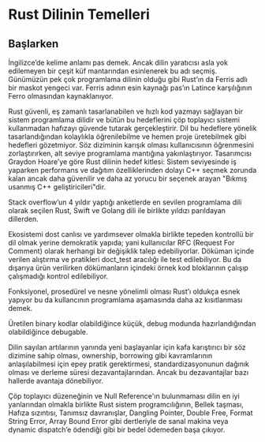 # Rust Dilinin Temelleri
## Başlarken

İngilizce’de kelime anlamı pas demek. Ancak dilin yaratıcısı asla yok edilemeyen bir çeşit küf mantarından esinlenerek bu adı seçmiş. Günümüzün pek çok programlama dilinin olduğu gibi Rust’ın da Ferris adlı bir maskot yengeci var. Ferris adının esin kaynağı pas’ın Latince karşılığının Ferro olmasından kaynaklanıyor.

Rust güvenli, eş zamanlı tasarlanabilen ve hızlı kod yazmayı sağlayan bir sistem programlama dilidir ve bütün bu hedeflerini çöp toplayıcı sistemi kullanmadan hafızayı güvende tutarak gerçekleştirir.  Dil bu hedeflere yönelik tasarlandığından kolaylıkla öğrenilebilme ve hemen proje üretebilmek gibi hedefleri gözetmiyor. Söz diziminin karışık olması kullanıcısının öğrenmesini zorlaştırırken, alt seviye programlama mantığına yakınlaştırıyor. 
Tasarımcısı Graydon Hoare’ye göre Rust dilinin hedef kitlesi: Sistem seviyesinde iş yaparken performans ve dağıtım özelliklerinden dolayı C++ seçmek zorunda kalan ancak daha güvenilir ve daha az yorucu bir seçenek arayan "Bıkmış usanmış C++ geliştiricileri"dir. 

Stack overflow’un 4 yıldır yaptığı anketlerde en sevilen programlama dili olarak seçilen Rust, Swift ve Golang dili ile birlikte yıldızı parıldayan dillerden. 

Ekosistemi dost canlısı ve yardımsever olmakla birlikte tepeden kontrollü bir dil olmak yerine demokratik yapıda; yani kullanıcılar RFC (Request For Comment) olarak herhangi bir değişiklik talep edebiliyorlar. Döküman içinde verilen alıştırma ve pratikleri doct_test aracılığı ile test edilebiliyor. Bu da dışarıya ürün verilirken dökümanların içindeki örnek kod bloklarının çalışıp çalışmadığı kontrol edilebiliyor. 

Fonksiyonel, prosedürel ve nesne yönelimli olması Rust’ı oldukça esnek yapıyor bu da kullancının programlama aşamasında daha az kısıtlanması demek. 

Üretilen binary kodlar olabildiğince küçük, debug modunda hazırlandığından olabildiğince debugable. 

Dilin sayılan artılarının yanında yeni başlayanlar için kafa karıştırıcı bir söz dizimine sahip olması, ownership, borrowing gibi kavramlarının anlaşılabilmesi için epey pratik gerektirmesi, standardizasyonunun dağınık olması ve derleme süresi dezavantajlarından. Ancak bu dezavantajlar bazı hallerde avantaja dönebiliyor.

Çöp toplayıcı düzeneğinin ve Null Reference'ın bulunmaması dilin en iyi yanlarından olmakla birlikte Rust sistem programcılığının, Bellek taşması, Hafıza sızıntısı, Tanımsız davranışlar, Dangling Pointer, Double Free, Format String Error, Array Bound Error gibi dertleriyle de  sanal makina veya dynamic dispatch’e ödendiği gibi bir bedel ödemeden başa çıkıyor. 
